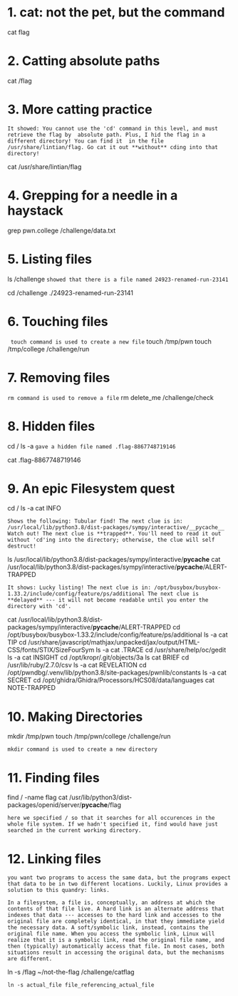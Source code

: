 # 1. cat: not the pet, but the command

cat flag

# 2. Catting absolute paths

cat /flag

# 3. More catting practice

`It showed:
You cannot use the 'cd' command in this level, and must retrieve the flag by 
absolute path. Plus, I hid the flag in a different directory! You can find it 
in the file /usr/share/lintian/flag. Go cat it out **without** cding into that 
directory!`

cat /usr/share/lintian/flag

# 4. Grepping for a needle in a haystack

grep pwn.college /challenge/data.txt

# 5. Listing files

ls /challenge
`showed that there is a file named 24923-renamed-run-23141`

cd /challenge
./24923-renamed-run-23141

# 6. Touching files

` touch command is used to create a new file`
touch /tmp/pwn
touch /tmp/college
/challenge/run

# 7. Removing files

`rm command is used to remove a file`
rm delete_me
/challenge/check

# 8. Hidden files

cd /
ls -a
`gave a hidden file named .flag-8867748719146`

cat .flag-8867748719146

# 9. An epic Filesystem quest

cd /
ls -a
cat INFO

`Shows the following:
Tubular find!
The next clue is in: /usr/local/lib/python3.8/dist-packages/sympy/interactive/__pycache__
Watch out! The next clue is **trapped**. You'll need to read it out without 'cd'ing into the directory; otherwise, the clue will self destruct!`

ls  /usr/local/lib/python3.8/dist-packages/sympy/interactive/__pycache__
cat  /usr/local/lib/python3.8/dist-packages/sympy/interactive/__pycache__/ALERT-TRAPPED

`It shows:
Lucky listing!
The next clue is in: /opt/busybox/busybox-1.33.2/include/config/feature/ps/additional
The next clue is **delayed** --- it will not become readable until you enter the directory with 'cd'.`

cat /usr/local/lib/python3.8/dist-packages/sympy/interactive/__pycache__/ALERT-TRAPPED
cd /opt/busybox/busybox-1.33.2/include/config/feature/ps/additional
ls -a
cat TIP
cd /usr/share/javascript/mathjax/unpacked/jax/output/HTML-CSS/fonts/STIX/SizeFourSym 
ls -a
cat .TRACE
cd /usr/share/help/oc/gedit
ls -a
cat INSIGHT
cd /opt/kropr/.git/objects/3a
ls
cat BRIEF
cd /usr/lib/ruby/2.7.0/csv
ls -a
cat REVELATION
cd /opt/pwndbg/.venv/lib/python3.8/site-packages/pwnlib/constants
ls -a
cat SECRET
cd /opt/ghidra/Ghidra/Processors/HCS08/data/languages
cat NOTE-TRAPPED

# 10. Making Directories

mkdir /tmp/pwn
touch /tmp/pwn/college
/challenge/run

`mkdir command is used to create a new directory`

# 11. Finding files

find / -name flag
cat /usr/lib/python3/dist-packages/openid/server/__pycache__/flag

`here we specified / so that it searches for all occurences in the whole file system. If we hadn't specified it, find would have just searched in the current working directory.`

# 12. Linking files

`you want two programs to access the same data, but the programs expect that data to be in two different locations. Luckily, Linux provides a solution to this quandry: links.`

`In a filesystem, a file is, conceptually, an address at which the contents of that file live. A hard link is an alternate address that indexes that data --- accesses to the hard link and accesses to the original file are completely identical, in that they immediate yield the necessary data. A soft/symbolic link, instead, contains the original file name. When you access the symbolic link, Linux will realize that it is a symbolic link, read the original file name, and then (typically) automatically access that file. In most cases, both situations result in accessing the original data, but the mechanisms are different.`

ln -s /flag ~/not-the-flag
/challenge/catflag

`ln -s actual_file file_referencing_actual_file`
